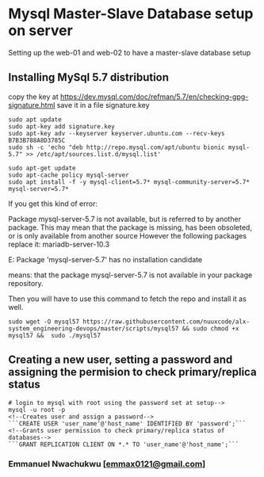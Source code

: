 # Mysql Master-Slave Database setup on server
Setting up the web-01 and web-02 to have a master-slave database setup

## Installing MySql 5.7 distribution

copy the key at https://dev.mysql.com/doc/refman/5.7/en/checking-gpg-signature.html
save it in a file signature.key

```
sudo apt update
sudo apt-key add signature.key
sudo apt-key adv --keyserver keyserver.ubuntu.com --recv-keys B7B3B788A8D3785C
sudo sh -c 'echo "deb http://repo.mysql.com/apt/ubuntu bionic mysql-5.7" >> /etc/apt/sources.list.d/mysql.list'

sudo apt-get update
sudo apt-cache policy mysql-server
sudo apt install -f -y mysql-client=5.7* mysql-community-server=5.7* mysql-server=5.7*
```

If you get this kind of error:

Package mysql-server-5.7 is not available, but is referred to by another package.
This may mean that the package is missing, has been obsoleted, or
is only available from another source
However the following packages replace it:
  mariadb-server-10.3

E: Package 'mysql-server-5.7' has no installation candidate


means:
 that the package mysql-server-5.7 is not available in your package repository.

Then you will have to use this command to fetch the repo and install it as well.

```
sudo wget -O mysql57 https://raw.githubusercontent.com/nuuxcode/alx-system_engineering-devops/master/scripts/mysql57 && sudo chmod +x mysql57 &&  sudo ./mysql57
```


## Creating a new user, setting a password and assigning the permision to check primary/replica status
```
# login to mysql with root using the password set at setup-->
mysql -u root -p
<!--Creates user and assign a password-->
```CREATE USER 'user_name'@'host_name' IDENTIFIED BY 'password';```
<!--Grants user permission to check primary/replica status of databases-->
```GRANT REPLICATION CLIENT ON *.* TO 'user_name'@'host_name';```
```

### Emmanuel Nwachukwu [<emmax0121@gmail.com>]
